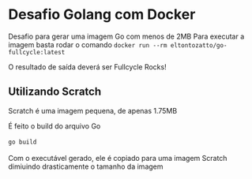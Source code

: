 # Desafio Golang com Docker

Desafio para gerar uma imagem Go com menos de 2MB
Para executar a imagem basta rodar o comando `docker run --rm eltontozatto/go-fullcycle:latest`

O resultado de saída deverá ser Fullcycle Rocks!

## Utilizando Scratch

Scratch é uma imagem pequena, de apenas 1.75MB

É feito o build do arquivo Go </br></br>
`go build`
</br></br>Com o executável gerado, ele é copiado para uma imagem Scratch dimiuindo drasticamente o tamanho da imagem
